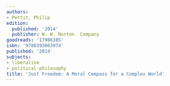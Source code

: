 ```yaml
---
authors:
- Pettit, Philip
edition:
  published: '2014'
  publisher: W. W. Norton  Company
goodreads: '17986385'
isbn: '9780393063974'
published: '2014'
subjects:
- liberalism
- political-philosophy
title: 'Just Freedom: A Moral Compass for a Complex World'
---
```



